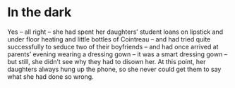 In the dark
===========
Yes – all right – she had spent her daughters’ student loans on lipstick and under floor heating and little bottles of Cointreau – and had tried quite successfully to seduce two of their boyfriends – and had once arrived at parents’ evening wearing a dressing gown – it was a smart dressing gown – but still, she didn’t see why they had to disown her. At this point, her daughters always hung up the phone, so she never could get them to say what she had done so wrong.